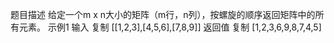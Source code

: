 题目描述
给定一个m x n大小的矩阵（m行，n列），按螺旋的顺序返回矩阵中的所有元素。
示例1
输入
复制
[[1,2,3],[4,5,6],[7,8,9]]
返回值
复制
[1,2,3,6,9,8,7,4,5]